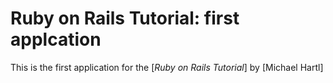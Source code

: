 # Ruby on Rails Tutorial: first applcation

This is the first application for the [*Ruby on Rails Tutorial*] by [Michael Hartl]
